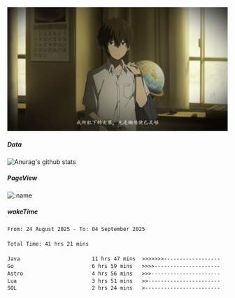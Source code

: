 
<img src="./static/index.jpg" alt="index">

##### Data

![Anurag's github stats](https://github-readme-stats.vercel.app/api?username=whyneh&show_icons=true&hide_border=ture&theme=tokyonight)

##### PageView
![:name](https://count.getloli.com/get/@:whyneh?theme=gelbooru)

##### wakeTime

<!--START_SECTION:waka-->

```txt
From: 24 August 2025 - To: 04 September 2025

Total Time: 41 hrs 21 mins

Java                       11 hrs 47 mins  >>>>>>>------------------   28.50 %
Go                         6 hrs 59 mins   >>>>---------------------   16.91 %
Astro                      4 hrs 56 mins   >>>----------------------   11.94 %
Lua                        3 hrs 51 mins   >>-----------------------   09.33 %
SQL                        2 hrs 24 mins   >------------------------   05.84 %
```

<!--END_SECTION:waka-->
